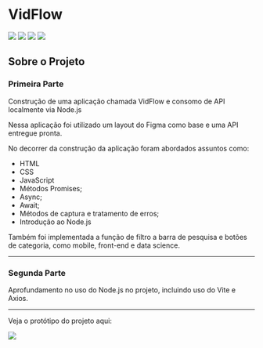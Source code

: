 # VidFlow

<div>
    <img src= "https://img.shields.io/badge/HTML5-E34F26?style=for-the-badge&logo=html5&logoColor=white"/>
    <img src= "https://img.shields.io/badge/CSS3-1572B6?style=for-the-badge&logo=css3&logoColor=white"/>
    <img src= "https://img.shields.io/badge/JavaScript-F7DF1E?style=for-the-badge&logo=javascript&logoColor=black"/>
    <img src= "https://img.shields.io/badge/Node.js-43853D?style=for-the-badge&logo=node.js&logoColor=white"/>
</div>

<h2>Sobre o Projeto</h2>

<h3>Primeira Parte</h3>

<p>Construção de uma aplicação chamada VidFlow e consomo de API localmente via Node.js</p>

Nessa aplicação foi utilizado um layout do Figma como base e uma API entregue pronta.

No decorrer da construção da aplicação foram abordados assuntos como:
<ul>
  <li>HTML</li>
  <li>CSS</li>
  <li>JavaScript</li>
  <li>Métodos Promises;</li>
  <li>Async;</li>
  <li>Await;</li>
  <li>Métodos de captura e tratamento de erros;</li>
  <li>Introdução ao Node.js</li>
</ul>

Também foi implementada a função de filtro a barra de pesquisa e botões de categoria, como mobile, front-end e data science.

_______

<h3>Segunda Parte</h3>

Aprofundamento no uso do Node.js no projeto, incluindo uso do Vite e Axios.

_______

Veja o protótipo do projeto aqui:

<a href="https://www.figma.com/file/a0crwitCtGmNIQW0RVIs5H/VidFlow?type=design&node-id=0%3A1&mode=design&t=HckrRrpDXQAFt0LX-1" target="_blank" rel="noopener noreferrer"><img src="https://img.shields.io/badge/Figma-F24E1E?style=for-the-badge&logo=figma&logoColor=white"></a>

